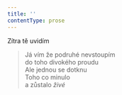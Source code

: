 ```yaml
---
title: ''
contentType: prose
---
```


>   

>   

Zítra tě uvidím

> Já vím že podruhé nevstoupím  
> do toho divokého proudu  
> Ale jednou se dotknu  
> Toho co minulo  
> a zůstalo _živé_
